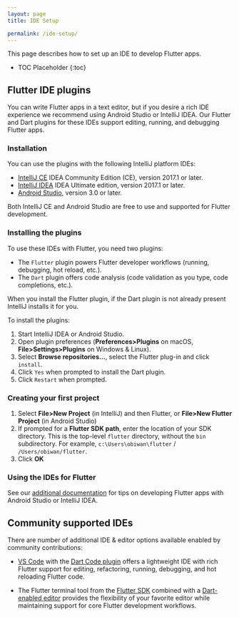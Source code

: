 ```yaml
---
layout: page
title: IDE Setup

permalink: /ide-setup/
---
```


This page describes how to set up an IDE to develop Flutter apps.

* TOC Placeholder
{:toc}

## Flutter IDE plugins

You can write Flutter apps in a text editor, but if you desire a rich IDE experience we recommend 
using Android Studio or IntelliJ IDEA. Our Flutter and Dart plugins for these IDEs support
editing, running, and debugging Flutter apps.

### Installation

You can use the plugins with the following IntelliJ platform IDEs:

* [IntelliJ CE](https://www.jetbrains.com/idea/download/) IDEA Community Edition (CE), version 2017.1 or later.
* [IntelliJ IDEA](https://www.jetbrains.com/idea/download/) IDEA Ultimate edition, version 2017.1 or later.
* [Android Studio](https://developer.android.com/studio/index.html), version 3.0 or later.

Both IntelliJ CE and Android Studio are free to use and supported for Flutter development.

### Installing the plugins

To use these IDEs with Flutter, you need two plugins:

  * The `Flutter` plugin powers Flutter developer workflows (running, debugging, hot reload, etc.).
  * The `Dart` plugin offers code analysis (code validation as you type, code completions, etc.).

When you install the Flutter plugin, if the Dart plugin is not already present IntelliJ
installs it for you.

To install the plugins:

1. Start IntelliJ IDEA or Android Studio.
1. Open plugin preferences (**Preferences>Plugins** on macOS, **File>Settings>Plugins** on Windows & Linux).
1. Select **Browse repositories…**,  select the Flutter plug-in and click `install`.
1. Click `Yes` when prompted to install the Dart plugin.
1. Click `Restart` when prompted.

### Creating your first project

1. Select **File>New Project** (in IntelliJ) and then Flutter, or **File>New Flutter Project** (in Android Studio)
1. If prompted for a **Flutter SDK path**, enter the location of your SDK directory. This is the top-level `flutter`
   directory, without the `bin` subdirectory. For example, `c:\Users\obiwan\flutter` / `/Users/obiwan/flutter`.
1. Click **OK**

### Using the IDEs for Flutter

See our [additional documentation](/using-ide/) for tips on developing Flutter apps with
Android Studio or IntelliJ IDEA.

## Community supported IDEs

There are number of additional IDE & editor options available enabled by community contributions:

* [VS Code](https://code.visualstudio.com/) with the [Dart Code plugin](https://marketplace.visualstudio.com/items?itemName=DanTup.dart-code)
  offers a lightweight IDE with rich Flutter support for editing, refactoring, running, debugging, and
  hot reloading Flutter code.
  
* The Flutter terminal tool from the [Flutter SDK](https://flutter.io/setup/) combined with a
  [Dart-enabled editor](https://www.dartlang.org/tools) provides the flexibility of your favorite editor
  while maintaining support for core Flutter development workflows.
